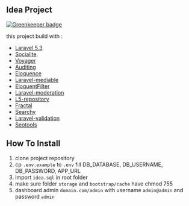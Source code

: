 ## Idea Project

[![Greenkeeper badge](https://badges.greenkeeper.io/ardani/great-idea.svg)](https://greenkeeper.io/)

this project build with :

- [Laravel 5.3](https://laravel.com/docs).
- [Socialite](https://github.com/laravel/socialite).
- [Voyager](https://github.com/the-control-group/voyager)
- [Auditing](https://github.com/owen-it/laravel-auditing)
- [Eloquence](https://github.com/jarektkaczyk/eloquence)
- [Laravel-mediable](https://github.com/plank/laravel-mediable)
- [EloquentFilter](https://github.com/Tucker-Eric/EloquentFilter)
- [Laravel-moderation](https://github.com/hootlex/laravel-moderation)
- [L5-repository](https://github.com/andersao/l5-repository)
- [Fractal](https://github.com/thephpleague/fractal)
- [Searchy](https://github.com/TomLingham/Laravel-Searchy)
- [Laravel-validation](https://github.com/andersao/laravel-validator)
- [Seotools](https://github.com/artesaos/seotools)

## How To Install
1. clone project repository
2. cp `.env.example` to `.env` fill DB_DATABASE, DB_USERNAME, DB_PASSWORD, APP_URL
3. import `idea.sql` in root folder
4. make sure folder `storage` and `bootstrap/cache` have chmod 755
5. dashboard admin `domain.com/admin` with username `admin@admin` and password `admin`
